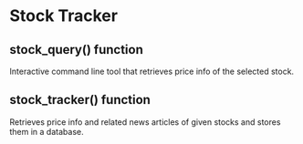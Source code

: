 # Stock Tracker
## stock_query() function

Interactive command line tool that retrieves price info of the selected stock.

## stock_tracker() function

Retrieves price info and related news articles of given stocks and stores them in a database.